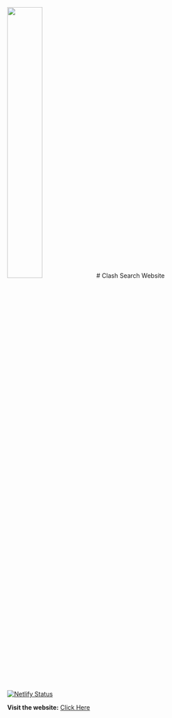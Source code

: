 <img src="https://clash-search.netlify.app/assets/images/clash%20Search.png" width="40%">
# Clash Search Website

[![Netlify Status](https://api.netlify.com/api/v1/badges/766265e6-7c36-4237-8d72-f2dcb2c066ed/deploy-status)](https://app.netlify.com/sites/clash-search/deploys)

**Visit the website:** [Click Here](https://clash-search.netlify.app/)
